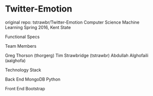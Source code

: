 # Twitter-Emotion
original repo: tstrawbr/Twitter-Emotion
Computer Science Machine Learning Spring 2016, Kent State

Functional Specs

Team Members

Greg Thorson (thorgerg)
Tim Strawbridge (tstrawbr)
Abdullah Alghofaili (aalghofa)

Technology Stack

Back End MongoDB Python

Front End Bootstrap
